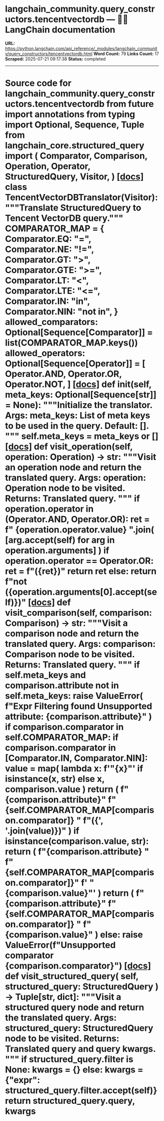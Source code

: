 # langchain_community.query_constructors.tencentvectordb — 🦜🔗 LangChain  documentation

**URL:** https://python.langchain.com/api_reference/_modules/langchain_community/query_constructors/tencentvectordb.html
**Word Count:** 79
**Links Count:** 17
**Scraped:** 2025-07-21 09:17:38
**Status:** completed

---

# Source code for langchain\_community.query\_constructors.tencentvectordb               from __future__ import annotations          from typing import Optional, Sequence, Tuple          from langchain_core.structured_query import (         Comparator,         Comparison,         Operation,         Operator,         StructuredQuery,         Visitor,     )                              [[docs]](https://python.langchain.com/api_reference/community/query_constructors/langchain_community.query_constructors.tencentvectordb.TencentVectorDBTranslator.html#langchain_community.query_constructors.tencentvectordb.TencentVectorDBTranslator)     class TencentVectorDBTranslator(Visitor):         """Translate StructuredQuery to Tencent VectorDB query."""              COMPARATOR_MAP = {             Comparator.EQ: "=",             Comparator.NE: "!=",             Comparator.GT: ">",             Comparator.GTE: ">=",             Comparator.LT: "<",             Comparator.LTE: "<=",             Comparator.IN: "in",             Comparator.NIN: "not in",         }              allowed_comparators: Optional[Sequence[Comparator]] = list(COMPARATOR_MAP.keys())         allowed_operators: Optional[Sequence[Operator]] = [             Operator.AND,             Operator.OR,             Operator.NOT,         ]                         [[docs]](https://python.langchain.com/api_reference/community/query_constructors/langchain_community.query_constructors.tencentvectordb.TencentVectorDBTranslator.html#langchain_community.query_constructors.tencentvectordb.TencentVectorDBTranslator.__init__)         def __init__(self, meta_keys: Optional[Sequence[str]] = None):             """Initialize the translator.                  Args:                 meta_keys: List of meta keys to be used in the query. Default: [].             """             self.meta_keys = meta_keys or []                                        [[docs]](https://python.langchain.com/api_reference/community/query_constructors/langchain_community.query_constructors.tencentvectordb.TencentVectorDBTranslator.html#langchain_community.query_constructors.tencentvectordb.TencentVectorDBTranslator.visit_operation)         def visit_operation(self, operation: Operation) -> str:             """Visit an operation node and return the translated query.                  Args:                 operation: Operation node to be visited.                  Returns:                 Translated query.             """             if operation.operator in (Operator.AND, Operator.OR):                 ret = f" {operation.operator.value} ".join(                     [arg.accept(self) for arg in operation.arguments]                 )                 if operation.operator == Operator.OR:                     ret = f"({ret})"                 return ret             else:                 return f"not ({operation.arguments[0].accept(self)})"                                        [[docs]](https://python.langchain.com/api_reference/community/query_constructors/langchain_community.query_constructors.tencentvectordb.TencentVectorDBTranslator.html#langchain_community.query_constructors.tencentvectordb.TencentVectorDBTranslator.visit_comparison)         def visit_comparison(self, comparison: Comparison) -> str:             """Visit a comparison node and return the translated query.                  Args:                 comparison: Comparison node to be visited.                  Returns:                 Translated query.             """             if self.meta_keys and comparison.attribute not in self.meta_keys:                 raise ValueError(                     f"Expr Filtering found Unsupported attribute: {comparison.attribute}"                 )                  if comparison.comparator in self.COMPARATOR_MAP:                 if comparison.comparator in [Comparator.IN, Comparator.NIN]:                     value = map(                         lambda x: f'"{x}"' if isinstance(x, str) else x, comparison.value                     )                     return (                         f"{comparison.attribute}"                         f" {self.COMPARATOR_MAP[comparison.comparator]} "                         f"({', '.join(value)})"                     )                 if isinstance(comparison.value, str):                     return (                         f"{comparison.attribute} "                         f"{self.COMPARATOR_MAP[comparison.comparator]}"                         f' "{comparison.value}"'                     )                 return (                     f"{comparison.attribute}"                     f" {self.COMPARATOR_MAP[comparison.comparator]} "                     f"{comparison.value}"                 )             else:                 raise ValueError(f"Unsupported comparator {comparison.comparator}")                                        [[docs]](https://python.langchain.com/api_reference/community/query_constructors/langchain_community.query_constructors.tencentvectordb.TencentVectorDBTranslator.html#langchain_community.query_constructors.tencentvectordb.TencentVectorDBTranslator.visit_structured_query)         def visit_structured_query(             self, structured_query: StructuredQuery         ) -> Tuple[str, dict]:             """Visit a structured query node and return the translated query.                  Args:                 structured_query: StructuredQuery node to be visited.                  Returns:                 Translated query and query kwargs.             """             if structured_query.filter is None:                 kwargs = {}             else:                 kwargs = {"expr": structured_query.filter.accept(self)}             return structured_query.query, kwargs